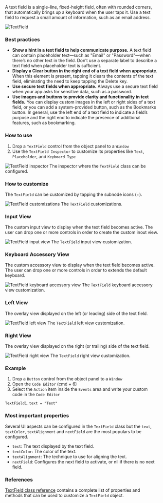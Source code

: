 A text field is a single-line, fixed-height field, often with rounded corners, that automatically brings up a keyboard when the user taps it. Use a text field to request a small amount of information, such as an email address.

![TextField](images/textfield1.png)

### Best practices
* **Show a hint in a text field to help communicate purpose.** A text field can contain placeholder text—such as "Email" or "Password"—when there’s no other text in the field. Don’t use a separate label to describe a text field when placeholder text is sufficient.
* **Display a Clear button in the right end of a text field when appropriate.** When this element is present, tapping it clears the contents of the text field, eliminating the need to keep tapping the Delete key.
* **Use secure text fields when appropriate.** Always use a secure text field when your app asks for sensitive data, such as a password.
* **Use images and buttons to provide clarity and functionality in text fields.** You can display custom images in the left or right sides of a text field, or you can add a system-provided button, such as the Bookmarks button. In general, use the left end of a text field to indicate a field’s purpose and the right end to indicate the presence of additional features, such as bookmarking.

### How to use
1. Drop a `TextField` control from the object panel to a `Window`
2. Use the `TextField Inspector` to customize its properties like `Text`, `Placeholder`, and `Keyboard Type`

![`TextField` inspector](images/textfield2.png)
The inspector where the `TextField` class can be configured.

### How to customize
The `TextField` can be customized by tapping the subnode icons (+).

![`TextField` customizations](images/textfield3.png)
The `TextField` customizations.

### Input View
The custom input view to display when the text field becomes active. The user can drop one or more controls in order to create the custom inout view.

![`TextField` input view](images/textfield4.png)
The `TextField` input view customization.

### Keyboard Accessory View
The custom accessory view to display when the text field becomes active. The user can drop one or more controls in order to extends the default keyboard.

![`TextField` keyboard accessory view](images/textfield5.png)
The `TextField` keyboard accessory view customization.

### Left View
The overlay view displayed on the left (or leading) side of the text field.

![`TextField` left view](images/textfield6.png)
The `TextField` left view customization.

### Right View
The overlay view displayed on the right (or trailing) side of the text field.

![`TextField` right view](images/textfield7.png)
The `TextField` right view customization.

### Example
1. Drop a `Button` control from the object panel to a `Window`
3. Open the `Code Editor` (cmd + 6)
4. Select the `Action` item inside the `Events` area and write your custom code in the `Code Editor`
```
TextField1.text = "Text"
```

### Most important properties
Several UI aspects can be configured in the `TextField` class but the `text`, `textColor`, `textAlignment` and `nextField` are the most populars to be configured.
- `text`: The text displayed by the text field.
- `textColor`: The color of the text.
- `textAlignment`: The technique to use for aligning the text.
- `nextField`: Configures the next field to activate, or nil if there is no next field.

### References
[TextField class reference](../classes/TextField.html) contains a complete list of properties and methods that can be used to customize a `TextField` object.
